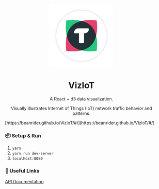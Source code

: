 <p align="center">
  <img src="https://raw.githubusercontent.com/BeanRider/VizIoT/master/public/media/images/logo.png" width="210px" height="210px"/>
</p>
<h1 align=center>VizIoT</h2>
<div align=center>
  <p align=center>A React + d3 data visualization.</p>
  <p align=center>Visually illustrates Internet of Things (IoT) network traffic behavior and patterns.</p>
</div>
[https://beanrider.github.io/VizIoT/#/](https://beanrider.github.io/VizIoT/#/)
<br />

### 📦 Setup & Run
1. `yarn`
2. `yarn run dev-server`
3. `localhost:8080`

### 🔗 Useful Links
[API Documentation](documenter.getpostman.com/view/681136/viziot/RVfqoEVQ#cd248bc8-bf6f-b38f-cb99-db6be2e04a33)
